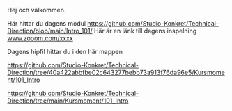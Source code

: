 Hej och välkommen.

Här hittar du dagens modul https://github.com/Studio-Konkret/Technical-Direction/blob/main/Intro_101/
Här är en länk till dagens inspelning www.zooom.com/xxxx

Dagens hipfil hittar du i den här mappen

https://github.com/Studio-Konkret/Technical-Direction/tree/40a422abbfbe02c643277bebb73a913f76da96e5/Kursmoment/101_Intro

https://github.com/Studio-Konkret/Technical-Direction/tree/main/Kursmoment/101_Intro
